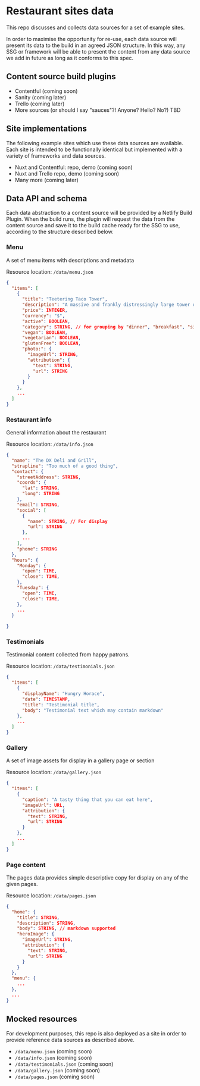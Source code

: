 # Restaurant sites data

This repo discusses and collects data sources for a set of example sites.

In order to maximise the opportunity for re-use, each data source will present its data to the build in an agreed JSON structure. In this way, any SSG or framework will be able to present the content from any data source we add in future as long as it conforms to this spec.

## Content source build plugins

- Contentful (coming soon)
- Sanity (coming later)
- Trello (coming later)
- More sources (or should I say "sauces"?! Anyone? Hello? No?) TBD

## Site implementations

The following example sites which use these data sources are available.  Each site is intended to be functionally identical but implemented with a variety of frameworks and data sources.

- Nuxt and Contentful: repo, demo (coming soon)
- Nuxt and Trello repo, demo (coming soon)
- Many more (coming later)

## Data API and schema

Each data abstraction to a content source will be provided by a Netlify Build Plugin. When the build runs, the plugin will request the data from the content source and save it to the build cache ready for the SSG to use, according to the structure described below.

### Menu

A set of menu items with descriptions and metadata

Resource location: `/data/menu.json`

```json
{
  "items": [
    {
      "title": "Teetering Taco Tower",
      "description": "A massive and frankly distressingly large tower of tacos with every filling you can imagine, and far more tacos than you need",
      "price": INTEGER,
      "currency": "$",
      "active": BOOLEAN,
      "category": STRING, // for grouping by "dinner", "breakfast", "sides", "drinks" etc
      "vegan": BOOLEAN,
      "vegetarian": BOOLEAN,
      "glutenFree": BOOLEAN,
      "photo:": {
        "imageUrl": STRING,
        "attribution": {
          "text": STRING,
          "url": STRING
        }
      }
    },
    ...
  ]
}
```


### Restaurant info

General information about the restaurant

Resource location: `/data/info.json`

```json
{
  "name": "The DX Deli and Grill",
  "strapline": "Too much of a good thing",
  "contact": {
    "streetAddress": STRING,
    "coords": {
      "lat": STRING,
      "long": STRING
    },
    "email": STRING,
    "social": [
      {
        "name": STRING, // For display
        "url": STRING
      },
      ...
    ],
    "phone": STRING
  },
  "hours": {
    "Monday": {
      "open": TIME,
      "close": TIME,
    },
    "Tuesday": {
      "open": TIME,
      "close": TIME,
    },
    ...
  }
   
}
```


### Testimonials

Testimonial content collected from happy patrons.

Resource location: `/data/testimonials.json`

```json
{
  "items": [
    {
      "displayName": "Hungry Horace",
      "date": TIMESTAMP,
      "title": "Testimonial title",
      "body": "Testimonial text which may contain markdown"
    },
    ...
  ]
}
```


### Gallery

A set of image assets for display in a gallery page or section

Resource location: `/data/gallery.json`

```json
{
  "items": [
    {
      "caption": "A tasty thing that you can eat here",
      "imageUrl": URL,
      "attribution": {
        "text": STRING,
        "url": STRING
      }
    },
    ...
  ]
}
```


### Page content

The pages data provides simple descriptive copy for display on any of the given pages.

Resource location: `/data/pages.json`

```json
{
  "home": {
    "title": STRING,
    "description": STRING,
    "body": STRING, // markdown supported
    "heroImage": {
      "imageUrl": STRING,
      "attribution": {
        "text": STRING,
        "url": STRING
      }
    }
  },
  "menu": {
    ...
  },
  ...
}
```

## Mocked resources

For development purposes, this repo is also deployed as a site in order to provide reference data sources as described above.

- `/data/menu.json` (coming soon)
- `/data/info.json` (coming soon)
- `/data/testimonials.json` (coming soon)
- `/data/gallery.json` (coming soon)
- `/data/pages.json` (coming soon)
